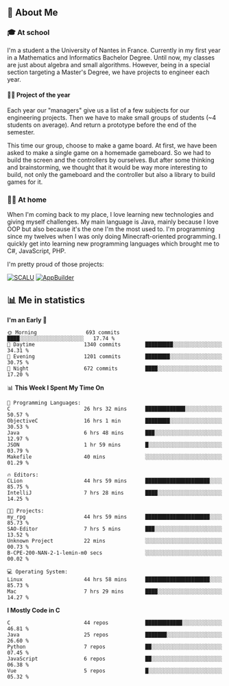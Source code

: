 ## 👀 About Me

### 🎓 At school

I'm a student a the University of Nantes in France. Currently in my first year in a Mathematics and Informatics Bachelor Degree. Until now, my classes are just about algebra and small algorithms. However, being in a special section targeting a Master's Degree, we have projects to engineer each year. 

#### 🔧🔬 Project of the year

Each year our "managers" give us a list of a few subjects for our engineering projects. Then we have to make small groups of students (~4 students on average). And return a prototype before the end of the semester.

This time our group, choose to make a game board. At first, we have been asked to make a single game on a homemade gameboard. So we had to build the screen and the controllers by ourselves. 
But after some thinking and brainstorming, we thought that it would be way more interesting to build, not only the gameboard and the controller but also a library to build games for it.

### 👨‍💻 At home

When I'm coming back to my place, I love learning new technologies and giving myself challenges. My main language is Java, mainly because I love OOP but also because it's the one I'm the most used to. I'm programming since my twelves when I was only doing Minecraft-oriented programming.  I quickly get into learning new programming languages which brought me to C#, JavaScript, PHP. 

I'm pretty proud of those projects:

[![SCALU](https://github-readme-stats.vercel.app/api/pin?username=renardfute&repo=SCALU)](https://github.com/renardfute/scalu)
[![AppBuilder](https://github-readme-stats.vercel.app/api/pin?username=pulsedev2&repo=AppBuilder)](https://github.com/pulsedev2/AppBuilder)

## 📊 Me in statistics
<!--START_SECTION:waka-->
**I'm an Early 🐤** 

```text
🌞 Morning                693 commits         ████░░░░░░░░░░░░░░░░░░░░░   17.74 % 
🌆 Daytime                1340 commits        █████████░░░░░░░░░░░░░░░░   34.31 % 
🌃 Evening                1201 commits        ████████░░░░░░░░░░░░░░░░░   30.75 % 
🌙 Night                  672 commits         ████░░░░░░░░░░░░░░░░░░░░░   17.20 % 
```


📊 **This Week I Spent My Time On** 

```text
💬 Programming Languages: 
C                        26 hrs 32 mins      █████████████░░░░░░░░░░░░   50.57 % 
ObjectiveC               16 hrs 1 min        ████████░░░░░░░░░░░░░░░░░   30.53 % 
Java                     6 hrs 48 mins       ███░░░░░░░░░░░░░░░░░░░░░░   12.97 % 
JSON                     1 hr 59 mins        █░░░░░░░░░░░░░░░░░░░░░░░░   03.79 % 
Makefile                 40 mins             ░░░░░░░░░░░░░░░░░░░░░░░░░   01.29 % 

🔥 Editors: 
CLion                    44 hrs 59 mins      █████████████████████░░░░   85.75 % 
IntelliJ                 7 hrs 28 mins       ████░░░░░░░░░░░░░░░░░░░░░   14.25 % 

🐱‍💻 Projects: 
my_rpg                   44 hrs 59 mins      █████████████████████░░░░   85.73 % 
SAO-Editor               7 hrs 5 mins        ███░░░░░░░░░░░░░░░░░░░░░░   13.52 % 
Unknown Project          22 mins             ░░░░░░░░░░░░░░░░░░░░░░░░░   00.73 % 
B-CPE-200-NAN-2-1-lemin-m0 secs              ░░░░░░░░░░░░░░░░░░░░░░░░░   00.02 % 

💻 Operating System: 
Linux                    44 hrs 58 mins      █████████████████████░░░░   85.73 % 
Mac                      7 hrs 29 mins       ████░░░░░░░░░░░░░░░░░░░░░   14.27 % 
```

**I Mostly Code in C** 

```text
C                        44 repos            ████████████░░░░░░░░░░░░░   46.81 % 
Java                     25 repos            ███████░░░░░░░░░░░░░░░░░░   26.60 % 
Python                   7 repos             ██░░░░░░░░░░░░░░░░░░░░░░░   07.45 % 
JavaScript               6 repos             ██░░░░░░░░░░░░░░░░░░░░░░░   06.38 % 
Vue                      5 repos             █░░░░░░░░░░░░░░░░░░░░░░░░   05.32 % 
```




<!--END_SECTION:waka-->
